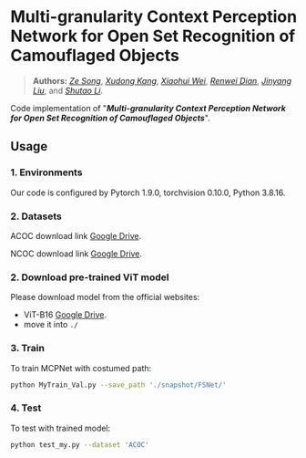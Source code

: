 # Multi-granularity Context Perception Network for Open Set Recognition of Camouflaged Objects
> **Authors:** 
> [*Ze Song*](https://scholar.google.com/citations?user=uatSii8AAAAJ&hl=zh-CN&oi=sra),
> [*Xudong Kang*](https://scholar.google.com/citations?user=5XOeLZYAAAAJ&hl=en),
> [*Xiaohui Wei*](https://scholar.google.co.il/citations?user=Uq50h3gAAAAJ&hl=zh-CN),
> [*Renwei Dian*](https://scholar.google.com/citations?user=EoTrH5UAAAAJ&hl=en),
> [*Jinyang Liu*](https://scholar.google.com/citations?user=PxUXOdsAAAAJ&hl=en),
> and [*Shutao Li*](https://scholar.google.com/citations?user=PlBq8n8AAAAJ&hl=en).


Code implementation of "_**Multi-granularity Context Perception Network for Open Set Recognition of Camouflaged Objects**_". 


## Usage

### 1. Environments
Our code is configured by Pytorch 1.9.0, torchvision 0.10.0, Python 3.8.16.

### 2. Datasets
ACOC download link [Google Drive](https://drive.google.com/file/d/14dwo37hSMz-gjRPpnLLVo2LVl4_bl95j/view?usp=drive_link). 

NCOC download link [Google Drive](https://drive.google.com/file/d/1LgToD8QQRJ6AelA2VC0dqkIwOlQcXxBw/view?usp=drive_link).

### 2. Download pre-trained ViT model
Please download model from the official websites: 
* ViT-B16 [Google Drive](https://storage.googleapis.com/vit_models/imagenet21k%2Bimagenet2012/ViT-B_16.npz).
* move it into ``` ./ ```

### 3. Train

To train MCPNet with costumed path:

```bash
python MyTrain_Val.py --save_path './snapshot/FSNet/'
```
### 4. Test

To test with trained model:

```bash
python test_my.py --dataset 'ACOC'
```






